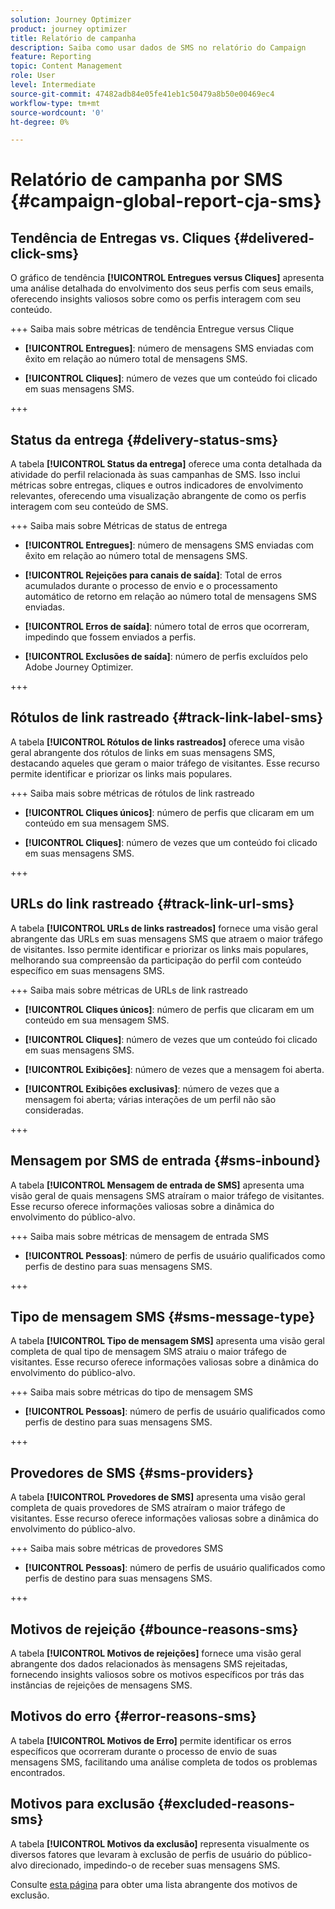```yaml
---
solution: Journey Optimizer
product: journey optimizer
title: Relatório de campanha
description: Saiba como usar dados de SMS no relatório do Campaign
feature: Reporting
topic: Content Management
role: User
level: Intermediate
source-git-commit: 47482adb84e05fe41eb1c50479a8b50e00469ec4
workflow-type: tm+mt
source-wordcount: '0'
ht-degree: 0%

---
```


# Relatório de campanha por SMS {#campaign-global-report-cja-sms}

## Tendência de Entregas vs. Cliques {#delivered-click-sms}

O gráfico de tendência **[!UICONTROL Entregues versus Cliques]** apresenta uma análise detalhada do envolvimento dos seus perfis com seus emails, oferecendo insights valiosos sobre como os perfis interagem com seu conteúdo.

+++ Saiba mais sobre métricas de tendência Entregue versus Clique

* **[!UICONTROL Entregues]**: número de mensagens SMS enviadas com êxito em relação ao número total de mensagens SMS.

* **[!UICONTROL Cliques]**: número de vezes que um conteúdo foi clicado em suas mensagens SMS.

+++

## Status da entrega {#delivery-status-sms}

A tabela **[!UICONTROL Status da entrega]** oferece uma conta detalhada da atividade do perfil relacionada às suas campanhas de SMS. Isso inclui métricas sobre entregas, cliques e outros indicadores de envolvimento relevantes, oferecendo uma visualização abrangente de como os perfis interagem com seu conteúdo de SMS.

+++ Saiba mais sobre Métricas de status de entrega

* **[!UICONTROL Entregues]**: número de mensagens SMS enviadas com êxito em relação ao número total de mensagens SMS.

* **[!UICONTROL Rejeições para canais de saída]**: Total de erros acumulados durante o processo de envio e o processamento automático de retorno em relação ao número total de mensagens SMS enviadas.

* **[!UICONTROL Erros de saída]**: número total de erros que ocorreram, impedindo que fossem enviados a perfis.

* **[!UICONTROL Exclusões de saída]**: número de perfis excluídos pelo Adobe Journey Optimizer.

+++

## Rótulos de link rastreado {#track-link-label-sms}

A tabela **[!UICONTROL Rótulos de links rastreados]** oferece uma visão geral abrangente dos rótulos de links em suas mensagens SMS, destacando aqueles que geram o maior tráfego de visitantes. Esse recurso permite identificar e priorizar os links mais populares.

+++ Saiba mais sobre métricas de rótulos de link rastreado

* **[!UICONTROL Cliques únicos]**: número de perfis que clicaram em um conteúdo em sua mensagem SMS.

* **[!UICONTROL Cliques]**: número de vezes que um conteúdo foi clicado em suas mensagens SMS.

+++

## URLs do link rastreado {#track-link-url-sms}

A tabela **[!UICONTROL URLs de links rastreados]** fornece uma visão geral abrangente das URLs em suas mensagens SMS que atraem o maior tráfego de visitantes. Isso permite identificar e priorizar os links mais populares, melhorando sua compreensão da participação do perfil com conteúdo específico em suas mensagens SMS.

+++ Saiba mais sobre métricas de URLs de link rastreado

* **[!UICONTROL Cliques únicos]**: número de perfis que clicaram em um conteúdo em sua mensagem SMS.

* **[!UICONTROL Cliques]**: número de vezes que um conteúdo foi clicado em suas mensagens SMS.

* **[!UICONTROL Exibições]**: número de vezes que a mensagem foi aberta.

* **[!UICONTROL Exibições exclusivas]**: número de vezes que a mensagem foi aberta; várias interações de um perfil não são consideradas.

+++

## Mensagem por SMS de entrada {#sms-inbound}

A tabela **[!UICONTROL Mensagem de entrada de SMS]** apresenta uma visão geral de quais mensagens SMS atraíram o maior tráfego de visitantes. Esse recurso oferece informações valiosas sobre a dinâmica do envolvimento do público-alvo.

+++ Saiba mais sobre métricas de mensagem de entrada SMS

* **[!UICONTROL Pessoas]**: número de perfis de usuário qualificados como perfis de destino para suas mensagens SMS.

+++

## Tipo de mensagem SMS {#sms-message-type}

A tabela **[!UICONTROL Tipo de mensagem SMS]** apresenta uma visão geral completa de qual tipo de mensagem SMS atraiu o maior tráfego de visitantes. Esse recurso oferece informações valiosas sobre a dinâmica do envolvimento do público-alvo.

+++ Saiba mais sobre métricas do tipo de mensagem SMS

* **[!UICONTROL Pessoas]**: número de perfis de usuário qualificados como perfis de destino para suas mensagens SMS.

+++

## Provedores de SMS {#sms-providers}

A tabela **[!UICONTROL Provedores de SMS]** apresenta uma visão geral completa de quais provedores de SMS atraíram o maior tráfego de visitantes. Esse recurso oferece informações valiosas sobre a dinâmica do envolvimento do público-alvo.

+++ Saiba mais sobre métricas de provedores SMS

* **[!UICONTROL Pessoas]**: número de perfis de usuário qualificados como perfis de destino para suas mensagens SMS.

+++

## Motivos de rejeição {#bounce-reasons-sms}

A tabela **[!UICONTROL Motivos de rejeições]** fornece uma visão geral abrangente dos dados relacionados às mensagens SMS rejeitadas, fornecendo insights valiosos sobre os motivos específicos por trás das instâncias de rejeições de mensagens SMS.

## Motivos do erro {#error-reasons-sms}

A tabela **[!UICONTROL Motivos de Erro]** permite identificar os erros específicos que ocorreram durante o processo de envio de suas mensagens SMS, facilitando uma análise completa de todos os problemas encontrados.

## Motivos para exclusão {#excluded-reasons-sms}

A tabela **[!UICONTROL Motivos da exclusão]** representa visualmente os diversos fatores que levaram à exclusão de perfis de usuário do público-alvo direcionado, impedindo-o de receber suas mensagens SMS.

Consulte [esta página](exclusion-list.md) para obter uma lista abrangente dos motivos de exclusão.
